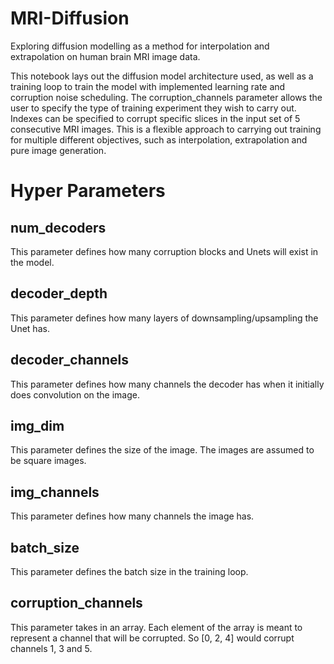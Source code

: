 # MRI-Diffusion
Exploring diffusion modelling as a method for interpolation and extrapolation on human brain MRI image data.

This notebook lays out the diffusion model architecture used, as well as a training loop to train the model with implemented learning rate and corruption noise scheduling. The corruption_channels parameter allows the user to specify the type of training experiment they wish to carry out. Indexes can be specified to corrupt specific slices in the input set of 5 consecutive MRI images. This is a flexible approach to carrying out training for multiple different objectives, such as interpolation, extrapolation and pure image generation.

# Hyper Parameters
## num_decoders
This parameter defines how many corruption blocks and Unets will exist in the model.

## decoder_depth
This parameter defines how many layers of downsampling/upsampling the Unet has.

## decoder_channels
This parameter defines how many channels the decoder has when it initially does convolution on the image.

## img_dim
This parameter defines the size of the image. The images are assumed to be square images.

## img_channels
This parameter defines how many channels the image has.

## batch_size
This parameter defines the batch size in the training loop.

## corruption_channels
This parameter takes in an array. Each element of the array is meant to represent a channel that will be corrupted. So [0, 2, 4] would corrupt channels 1, 3 and 5.
